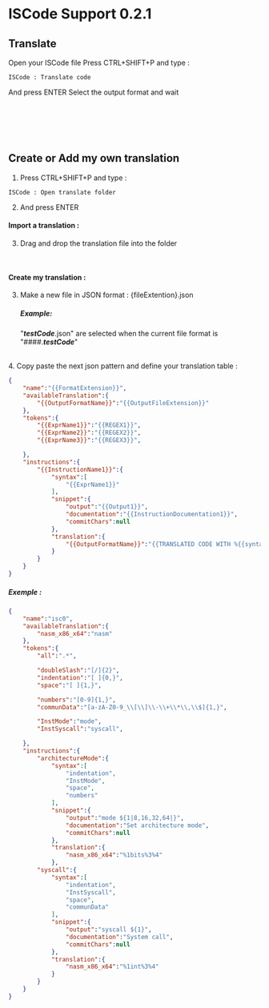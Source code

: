 # ISCode Support 0.2.1
## Translate
Open your ISCode file
Press CTRL+SHIFT+P and type :
```
ISCode : Translate code
```
And press ENTER
Select the output format and wait

<br>
<br>
<br>
<br>


## Create or Add my own translation
1. Press CTRL+SHIFT+P and type :
```
ISCode : Open translate folder
```
2. And press ENTER

#### Import a translation :
3. Drag and drop the translation file into the folder
<br>

#### Create my translation :
3. Make a new file in JSON format : {fileExtention}.json

    ##### Example:
    "***testCode***.json" are selected when the current file format is "####.***testCode***"
<br>
4. Copy paste the next json pattern and define your translation table :

```JSON
{
    "name":"{{FormatExtension}}",
    "availableTranslation":{
        "{{OutputFormatName}}":"{{OutputFileExtension}}"
    },
    "tokens":{
        "{{ExprName1}}":"{{REGEX1}}",
        "{{ExprName2}}":"{{REGEX2}}",
        "{{ExprName3}}":"{{REGEX3}}",

    },
    "instructions":{
        "{{InstructionName1}}":{
            "syntax":[
                "{{ExprName1}}"
            ],
            "snippet":{
                "output":"{{Output1}}",
                "documentation":"{{InstructionDocumentation1}}",
                "commitChars":null
            },
            "translation":{
                "{{OutputFormatName}}":"{{TRANSLATED CODE WITH %{{syntaxIndex}} }}"
            }
        }
    }
}
```

##### Exemple :

```JSON
{
    "name":"isc0",                                                      //Name of file extension
    "availableTranslation":{                                            //List of all possible translation
        "nasm_x86_x64":"nasm"                                               //OutputName : Output file extension
    },
    "tokens":{                                                          //List of all tokens
        "all":".*",

        "doubleSlash":"[/]{2}",
        "indentation":"[ ]{0,}",
        "space":"[ ]{1,}",

        "numbers":"[0-9]{1,}",
        "communData":"[a-zA-Z0-9_\\[\\]\\-\\+\\*\\,\\$]{1,}",

        "InstMode":"mode",
        "InstSyscall":"syscall",

    },
    "instructions":{                                                    //List of all instructions
        "architectureMode":{
            "syntax":[                                                      //Syntax of the instruction (with tokens name)
                "indentation",
                "InstMode",
                "space",
                "numbers"
            ],
            "snippet":{                                                     //Autocomplete
                "output":"mode ${1|8,16,32,64|}",
                "documentation":"Set architecture mode",
                "commitChars":null
            },
            "translation":{
                "nasm_x86_x64":"%1bits%3%4"
            },
        "syscall":{
            "syntax":[
                "indentation",
                "InstSyscall",
                "space",
                "communData"
            ],
            "snippet":{
                "output":"syscall ${1}",
                "documentation":"System call",
                "commitChars":null
            },
            "translation":{
                "nasm_x86_x64":"%1int%3%4"
            }
        }
    }
}
```
